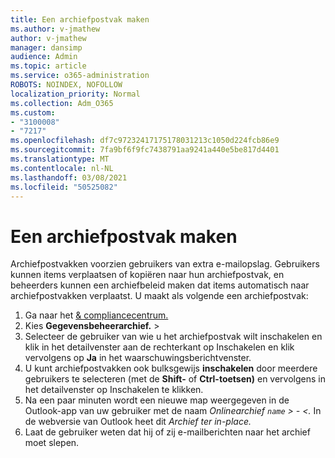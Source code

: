 ```yaml
---
title: Een archiefpostvak maken
ms.author: v-jmathew
author: v-jmathew
manager: dansimp
audience: Admin
ms.topic: article
ms.service: o365-administration
ROBOTS: NOINDEX, NOFOLLOW
localization_priority: Normal
ms.collection: Adm_O365
ms.custom:
- "3100008"
- "7217"
ms.openlocfilehash: df7c97232417175178031213c1050d224fcb86e9
ms.sourcegitcommit: 7fa9bf6f9fc7438791aa9241a440e5be817d4401
ms.translationtype: MT
ms.contentlocale: nl-NL
ms.lasthandoff: 03/08/2021
ms.locfileid: "50525082"
---
```

# <a name="create-an-archive-mailbox"></a>Een archiefpostvak maken

Archiefpostvakken voorzien gebruikers van extra e-mailopslag. Gebruikers kunnen items verplaatsen of kopiëren naar hun archiefpostvak, en beheerders kunnen een archiefbeleid maken dat items automatisch naar archiefpostvakken verplaatst. U maakt als volgende een archiefpostvak:

1. Ga naar het [& compliancecentrum.]( https://go.microsoft.com/fwlink/p/?linkid=2077143)
2. Kies **Gegevensbeheerarchief.**  >  
3. Selecteer de gebruiker van wie u het archiefpostvak wilt inschakelen en klik in het detailvenster aan de rechterkant op Inschakelen en klik vervolgens op **Ja** in het waarschuwingsberichtvenster. 
4. U kunt archiefpostvakken ook bulksgewijs **inschakelen** door meerdere gebruikers te selecteren (met de **Shift-** of **Ctrl-toetsen)** en vervolgens in het detailvenster op Inschakelen te klikken.
5. Na een paar minuten wordt een nieuwe map weergegeven in de Outlook-app van uw gebruiker met de naam *Onlinearchief `name` > - <.* In de webversie van Outlook heet dit *Archief ter in-place.*
6. Laat de gebruiker weten dat hij of zij e-mailberichten naar het archief moet slepen.
